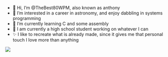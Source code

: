 - 👋 Hi, I’m @TheBest80WPM, also known as anthony
- 👀 I’m interested in a career in astronomy, and enjoy dabbling in systems programming
- 🌱 I’m currently learning C and some assembly
- 🏫 I am currently a high school student working on whatever I can
- ✨ I like to recreate what is already made, since it gives me that personal touch I love more than anything


<img src=“https://github.com/TheBest80WPM/quote1.png”>
